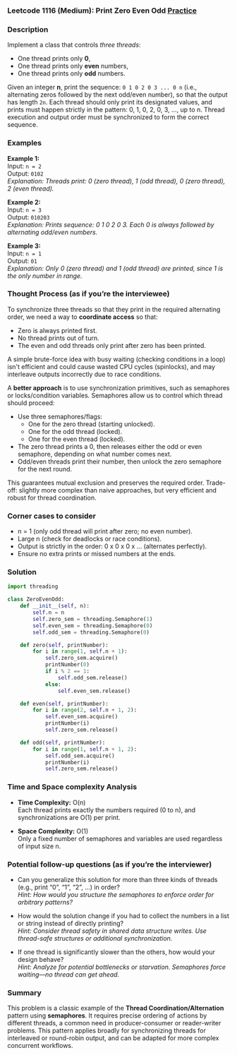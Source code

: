 ### Leetcode 1116 (Medium): Print Zero Even Odd [Practice](https://leetcode.com/problems/print-zero-even-odd)

### Description  
Implement a class that controls *three threads*:  
- One thread prints only **0**,
- One thread prints only **even** numbers,
- One thread prints only **odd** numbers.

Given an integer **n**, print the sequence: `0 1 0 2 0 3 ... 0 n` (i.e., alternating zeros followed by the next odd/even number), so that the output has length `2n`. Each thread should only print its designated values, and prints must happen strictly in the pattern: 0, 1, 0, 2, 0, 3, ..., up to n. Thread execution and output order must be synchronized to form the correct sequence.  

### Examples  

**Example 1:**  
Input: `n = 2`  
Output: `0102`  
*Explanation: Threads print: 0 (zero thread), 1 (odd thread), 0 (zero thread), 2 (even thread).*

**Example 2:**  
Input: `n = 3`  
Output: `010203`  
*Explanation: Prints sequence: 0 1 0 2 0 3. Each 0 is always followed by alternating odd/even numbers.*

**Example 3:**  
Input: `n = 1`  
Output: `01`  
*Explanation: Only 0 (zero thread) and 1 (odd thread) are printed, since 1 is the only number in range.*

### Thought Process (as if you’re the interviewee)  
To synchronize three threads so that they print in the required alternating order, we need a way to **coordinate access** so that:
- Zero is always printed first.
- No thread prints out of turn.
- The even and odd threads only print after zero has been printed.

A simple brute-force idea with busy waiting (checking conditions in a loop) isn't efficient and could cause wasted CPU cycles (spinlocks), and may interleave outputs incorrectly due to race conditions.

A **better approach** is to use synchronization primitives, such as semaphores or locks/condition variables. Semaphores allow us to control which thread should proceed:
- Use three semaphores/flags:
    - One for the zero thread (starting unlocked).
    - One for the odd thread (locked).
    - One for the even thread (locked).
- The zero thread prints a 0, then releases either the odd or even semaphore, depending on what number comes next.
- Odd/even threads print their number, then unlock the zero semaphore for the next round.

This guarantees mutual exclusion and preserves the required order. Trade-off: slightly more complex than naive approaches, but very efficient and robust for thread coordination.

### Corner cases to consider  
- n = 1 (only odd thread will print after zero; no even number).
- Large n (check for deadlocks or race conditions).
- Output is strictly in the order: 0 x 0 x 0 x ... (alternates perfectly).
- Ensure no extra prints or missed numbers at the ends.

### Solution

```python
import threading

class ZeroEvenOdd:
    def __init__(self, n):
        self.n = n
        self.zero_sem = threading.Semaphore(1)
        self.even_sem = threading.Semaphore(0)
        self.odd_sem = threading.Semaphore(0)

    def zero(self, printNumber):
        for i in range(1, self.n + 1):
            self.zero_sem.acquire()
            printNumber(0)
            if i % 2 == 1:
                self.odd_sem.release()
            else:
                self.even_sem.release()

    def even(self, printNumber):
        for i in range(2, self.n + 1, 2):
            self.even_sem.acquire()
            printNumber(i)
            self.zero_sem.release()

    def odd(self, printNumber):
        for i in range(1, self.n + 1, 2):
            self.odd_sem.acquire()
            printNumber(i)
            self.zero_sem.release()
```

### Time and Space complexity Analysis  

- **Time Complexity:** O(n)  
  Each thread prints exactly the numbers required (0 to n), and synchronizations are O(1) per print.

- **Space Complexity:** O(1)  
  Only a fixed number of semaphores and variables are used regardless of input size n.

### Potential follow-up questions (as if you’re the interviewer)  

- Can you generalize this solution for more than three kinds of threads (e.g., print “0”, “1”, “2”, ...) in order?  
  *Hint: How would you structure the semaphores to enforce order for arbitrary patterns?*

- How would the solution change if you had to collect the numbers in a list or string instead of directly printing?  
  *Hint: Consider thread safety in shared data structure writes. Use thread-safe structures or additional synchronization.*

- If one thread is significantly slower than the others, how would your design behave?  
  *Hint: Analyze for potential bottlenecks or starvation. Semaphores force waiting—no thread can get ahead.*

### Summary
This problem is a classic example of the **Thread Coordination/Alternation** pattern using **semaphores**. It requires precise ordering of actions by different threads, a common need in producer-consumer or reader-writer problems. This pattern applies broadly for synchronizing threads for interleaved or round-robin output, and can be adapted for more complex concurrent workflows.